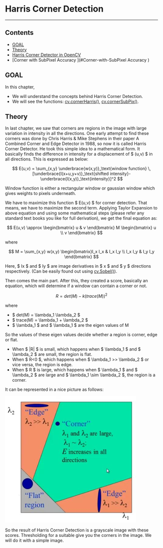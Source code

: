 
# Harris Corner Detection 
-----------

## Contents

- [GOAL](#GOAL)
- [Theory](#Theory)
- [Harris Corner Detector in OpenCV ](#Harris-Corner-Detector-in-OpenCV )
- [Corner with SubPixel Accuracy ](#Corner-with-SubPixel Accuracy )

## GOAL

In this chapter,

- We will understand the concepts behind Harris Corner Detection.
- We will see the functions: [cv.cornerHarris()](https://docs.opencv.org/3.4.1/dd/d1a/group__imgproc__feature.html#gac1fc3598018010880e370e2f709b4345), [cv.cornerSubPix()](https://docs.opencv.org/3.4.1/dd/d1a/group__imgproc__feature.html#ga354e0d7c86d0d9da75de9b9701a9a87e).

## Theory

In last chapter, we saw that corners are regions in the image with large variation in intensity in all the directions. One early attempt to find these corners was done by Chris Harris & Mike Stephens in their paper A Combined Corner and Edge Detector in 1988, so now it is called Harris Corner Detector. He took this simple idea to a mathematical form. It basically finds the difference in intensity for a displacement of $ (u,v) $ in all directions. This is expressed as below:

$$ E(u,v) = \sum_{x,y} \underbrace{w(x,y)}_\text{window function} \, [\underbrace{I(x+u,y+v)}_\text{shifted intensity}-\underbrace{I(x,y)}_\text{intensity}]^2 $$

Window function is either a rectangular window or gaussian window which gives weights to pixels underneath.

We have to maximize this function $ E(u,v) $ for corner detection. That means, we have to maximize the second term. Applying Taylor Expansion to above equation and using some mathematical steps (please refer any standard text books you like for full derivation), we get the final equation as:

$$ E(u,v) \approx \begin{bmatrix} u & v \end{bmatrix} M \begin{bmatrix} u \\ v \end{bmatrix} $$

where

$$ M = \sum_{x,y} w(x,y) \begin{bmatrix}I_x I_x & I_x I_y \\ I_x I_y & I_y I_y \end{bmatrix} $$

Here, $ Ix $ and $ Iy $ are image derivatives in $ x $ and $ y $ directions respectively. (Can be easily found out using [cv.Sobel()](https://docs.opencv.org/3.4.1/d4/d86/group__imgproc__filter.html#gacea54f142e81b6758cb6f375ce782c8d)).

Then comes the main part. After this, they created a score, basically an equation, which will determine if a window can contain a corner or not.

$$ R = det(M) - k(trace(M))^2 $$

where

 - $ det(M) = \lambda_1 \lambda_2 $
 - $ trace(M) = \lambda_1 + \lambda_2 $
 - $ \lambda_1 $ and $ \lambda_1 $ are the eigen values of M
 
So the values of these eigen values decide whether a region is corner, edge or flat.

 - When $ |R| $ is small, which happens when $ \lambda_1 $ and $ \lambda_2 $ are small, the region is flat.
 - When $ R<0 $, which happens when $ \lambda_1 >> \lambda_2 $ or vice versa, the region is edge.
 - When $ R $ is large, which happens when $ \lambda_1 $ and $ \lambda_2 $ are large and $ \lambda_1 \sim \lambda_2 $, the region is a corner.

It can be represented in a nice picture as follows:

![harris-region](data/harris-region.jpg)

So the result of Harris Corner Detection is a grayscale image with these scores. Thresholding for a suitable give you the corners in the image. We will do it with a simple image.
